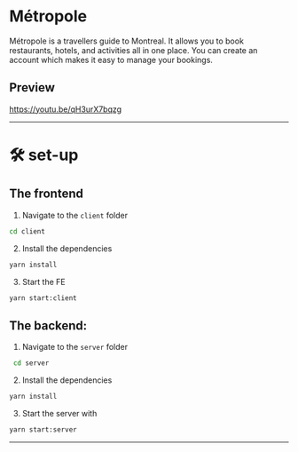 # Métropole

Métropole is a travellers guide to Montreal. It allows you to book restaurants, hotels, and activities all in one place. You can create an account which makes it easy to manage your bookings.

## Preview

https://youtu.be/qH3urX7bqzg

---

# 🛠️ set-up

## The frontend

1. Navigate to the `client` folder

```bash
cd client
```

2. Install the dependencies

```bash
yarn install
```

3. Start the FE

```bash
yarn start:client
```

## The backend:

1. Navigate to the `server` folder

```bash
 cd server
```

2. Install the dependencies

```bash
yarn install
```

3. Start the server with

```bash
yarn start:server
```

---
